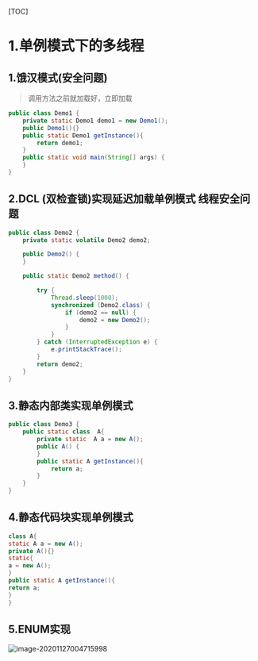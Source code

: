 [TOC]

# 1.单例模式下的多线程 



## 1.饿汉模式(安全问题)

> 调用方法之前就加载好，立即加载

```java
public class Demo1 {
    private static Demo1 demo1 = new Demo1();
    public Demo1(){}
    public static Demo1 getInstance(){
        return demo1;
    }
    public static void main(String[] args) {
    }
}
```



## 2.DCL (双检查锁)实现延迟加载单例模式 线程安全问题



```java
public class Demo2 {
    private static volatile Demo2 demo2;

    public Demo2() {
    }

    public static Demo2 method() {

        try {
            Thread.sleep(1000);
            synchronized (Demo2.class) {
                if (demo2 == null) {
                    demo2 = new Demo2();
                }
            }
        } catch (InterruptedException e) {
            e.printStackTrace();
        }
        return demo2;
    }
}
```

## 3.静态内部类实现单例模式

```java
public class Demo3 {
    public static class  A{
        private static  A a = new A();
        public A() {
        }
        public static A getInstance(){
            return a;
        }
    }
}

```

## 4.静态代码块实现单例模式

```java
class A{
static A a = new A();
private A(){}
static{
a = new A();
}
public static A getInstance(){
return a;
}
}
```

## 5.ENUM实现

![image-20201127004715998](https://xiaoboblog-bucket.oss-cn-hangzhou.aliyuncs.com/blog/image-20201127004715998.png)